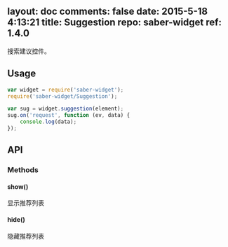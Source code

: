 layout: doc
comments: false
date: 2015-5-18 4:13:21
title: Suggestion
repo: saber-widget
ref: 1.4.0
---

搜索建议控件。

## Usage

```js
var widget = require('saber-widget');
require('saber-widget/Suggestion');

var sug = widget.suggestion(element);
sug.on('request', function (ev, data) {
    console.log(data);
});
```

## API

### Methods

#### show()

显示推荐列表

#### hide()

隐藏推荐列表